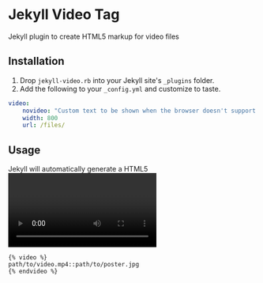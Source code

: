 Jekyll Video Tag
================

Jekyll plugin to create HTML5 markup for video files

Installation
--------------
1. Drop `jekyll-video.rb` into your Jekyll site's `_plugins` folder.
2. Add the following to your `_config.yml` and customize to taste.

``` yaml
video:
    novideo: "Custom text to be shown when the browser doesn't support the HTML5 <video> tag. {src} gets replaced with the URL to the video file."
    width: 800
    url: /files/
```

Usage
-------

Jekyll will automatically generate a HTML5 <video> tag for the specified file

```
{% video %}
path/to/video.mp4::path/to/poster.jpg
{% endvideo %}
```